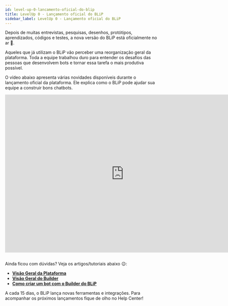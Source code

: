 ```yaml
---
id: level-up-0-lancamento-oficial-do-blip
title: LevelUp 0 - Lançamento oficial do BLiP 
sidebar_label: LevelUp 0 - Lançamento oficial do BLiP 
---
```


Depois de muitas entrevistas, pesquisas, desenhos, protótipos, aprendizados, códigos e testes, a nova versão do BLiP está oficialmente no ar 👏.

Aqueles que já utilizam o BLiP vão perceber uma reorganização geral da plataforma. Toda a equipe trabalhou duro para entender os desafios das pessoas que desenvolvem bots e tornar essa tarefa o mais produtiva possível.

O vídeo abaixo apresenta várias novidades disponíveis durante o lançamento oficial da plataforma. Ele explica como o BLiP pode ajudar sua equipe a construir bons chatbots.

<iframe width="778" height="517" src="https://www.youtube.com/embed/jp3nGV1ZkTA" frameborder="0" allow="accelerometer; autoplay; encrypted-media; gyroscope; picture-in-picture" allowfullscreen></iframe>

<pre></pre>

Ainda ficou com dúvidas? Veja os artigos/tutoriais abaixo 😉:

* [**Visão Geral da Plataforma**](/docs/introduction/visao-geral-da-plataforma)
* [**Visão Geral do Builder**](/docs/builder/visao-geral-do-builder)
* [**Como criar um bot com o Builder do BLiP**](/docs/introduction/como-criar-um-bot-com-builder)

A cada 15 dias, o BLiP lança novas ferramentas e integrações. Para acompanhar os próximos lançamentos fique de olho no Help Center!